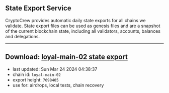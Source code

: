 ## State Export Service
CryptoCrew provides automatic daily state exports for all chains we validate. State export files can be used as genesis files and are a snapshot of the current blockchain state, including all validators, accounts, balances and delegations.

---
**Download: [loyal-main-02 state export](https://dl-eu2.ccvalidators.com/SERVICE/loyal/loyal-main-02_export_7098405.json)**
---

- last updated: Sun Mar 24 2024 04:38:37
- chain id: `loyal-main-02`
- export height: `7098405`
- use for: airdrops, local tests, chain recovery
